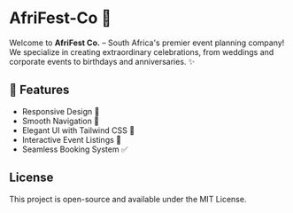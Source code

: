 # AfriFest-Co 🎉

Welcome to **AfriFest Co.** – South Africa's premier event planning company! We specialize in creating extraordinary celebrations, from weddings and corporate events to birthdays and anniversaries. ✨

## 🌟 Features

- Responsive Design 📱
- Smooth Navigation 🚀
- Elegant UI with Tailwind CSS 🎨
- Interactive Event Listings 📅
- Seamless Booking System ✅

## License 

This project is open-source and available under the MIT License.
